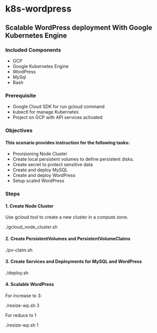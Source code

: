 # k8s-wordpress
## Scalable WordPress deployment With Google Kubernetes Engine

### Included Components
* GCP
* Google Kubernetes Engine
* WordPress
* MySql
* Bash

### Prerequisite
* Google Cloud SDK for run gcloud command
* kubectl for manage Kubernetes
* Project on GCP with API services activated	

### Objectives
#### This scenario provides instruction for the following tasks:
* Provisioning Node Cluster
* Create local persistent volumes to define persistent disks.
* Create secret to protect sensitive data
* Create and deploy MySQL
* Create and deploy WordPress
* Setup scaled WordPress

### Steps
#### 1. Create Node Cluster
Use gcloud tool to create a new cluster in a compute zone.

./gcloud_node_cluster.sh

#### 2. Create PersistentVolumes and PersistentVolumeClaims

./pv-claim.sh

#### 3. Create Services and Deployments for MySQL and WordPress

./deploy.sh

#### 4. Scalable WordPress
For increase to 3:

./resize-wp.sh 3

For reduce to 1

./resize-wp.sh 1
